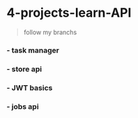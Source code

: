 # 4-projects-learn-API
> follow my branchs

### - task manager
### - store api
### - JWT basics
### - jobs api
